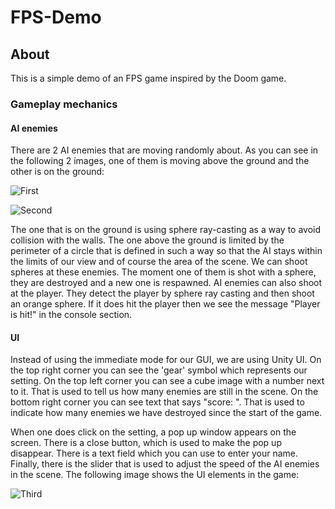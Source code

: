 # FPS-Demo

## About
This is a simple demo of an FPS game inspired by the Doom game.

### Gameplay mechanics
#### AI enemies
There are 2 AI enemies that are moving randomly about. As you can see in the following 2 images, one of them is moving above the ground and the other is on the ground: 


![First](https://github.com/CuriousGeekyDude/FPS-Game/assets/130616138/f4523bfb-03ef-48e4-9ed6-caee5db0db50)


![Second](https://github.com/CuriousGeekyDude/FPS-Game/assets/130616138/014d0f4d-4687-42d9-a499-07a10a43bbb8)


The one that is on the ground is using sphere ray-casting as a way to avoid collision with the walls. The one above the ground is limited by the perimeter of a circle that is defined in such a way so that the AI stays within the limits of our view and of course the area of the scene. We can shoot spheres at these enemies. The moment one of them is shot with a sphere, they are destroyed and a new one is respawned. AI enemies can also shoot at the player. They detect the player by sphere ray casting and then shoot an orange sphere. If it does hit the player then we see the message "Player is hit!" in the console section.

#### UI
Instead of using the immediate mode for our GUI, we are using Unity UI. On the top right corner you can see the 'gear' symbol which represents our setting. On the top left corner you can see a cube image with a number next to it. That is used to tell us how many enemies are still in the scene. On the bottom right corner you can see text that says "score: ". That is used to indicate how many enemies we have destroyed since the start of the game.

When one does click on the setting, a pop up window appears on the screen. There is a close button, which is used to make the pop up disappear. There is a text field which you can use to enter your name. Finally, there is the slider that is used to adjust the speed of the AI enemies in the scene. The following image shows the UI elements in the game: 

![Third](https://github.com/CuriousGeekyDude/FPS-Game/assets/130616138/7a6c2c3a-ed42-4dc5-8770-acd6fb4c69e6)

